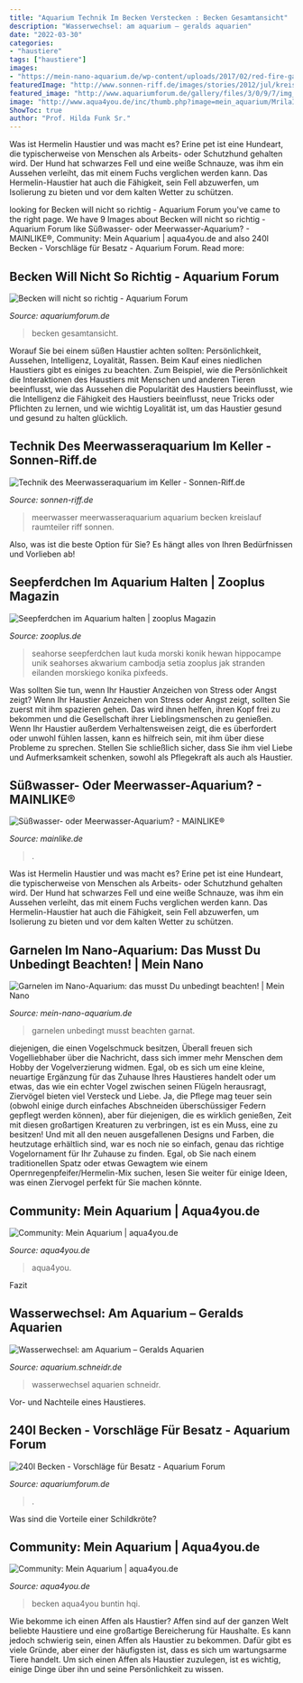 ```yaml
---
title: "Aquarium Technik Im Becken Verstecken : Becken Gesamtansicht"
description: "Wasserwechsel: am aquarium – geralds aquarien"
date: "2022-03-30"
categories:
- "haustiere"
tags: ["haustiere"]
images:
- "https://mein-nano-aquarium.de/wp-content/uploads/2017/02/red-fire-garnele-768x576.jpg"
featuredImage: "http://www.sonnen-riff.de/images/stories/2012/jul/kreislauf-meerwasser.jpg"
featured_image: "http://www.aquariumforum.de/gallery/files/3/0/9/7/img_1177_kleiner-med.jpg"
image: "http://www.aqua4you.de/inc/thumb.php?image=mein_aquarium/MrilaIU3wV08.jpg&amp;w=180"
ShowToc: true
author: "Prof. Hilda Funk Sr."
---
```



Was ist Hermelin Haustier und was macht es?
Erine pet ist eine Hundeart, die typischerweise von Menschen als Arbeits- oder Schutzhund gehalten wird. Der Hund hat schwarzes Fell und eine weiße Schnauze, was ihm ein Aussehen verleiht, das mit einem Fuchs verglichen werden kann. Das Hermelin-Haustier hat auch die Fähigkeit, sein Fell abzuwerfen, um Isolierung zu bieten und vor dem kalten Wetter zu schützen.

	

		
looking for Becken will nicht so richtig - Aquarium Forum you've came to the right page. We have 9 Images about Becken will nicht so richtig - Aquarium Forum like Süßwasser- oder Meerwasser-Aquarium? - MAINLIKE®, Community: Mein Aquarium | aqua4you.de and also 240l Becken - Vorschläge für Besatz - Aquarium Forum. Read more:
		
    
## Becken Will Nicht So Richtig - Aquarium Forum

<img loading=lazy src="https://image-proxy.forumhome.com/5424e181584b51f3be66a6e985a74efa3b2b6f83?url=http:%2F%2Fup.picr.de%2F9053681bcc.jpg" onerror="this.onerror=null;this.src='https://tse4.mm.bing.net/th?id=OIP.5cyO0qFrA0h96jgeDb0d2gHaFj&amp;pid=15.1';" alt="Becken will nicht so richtig - Aquarium Forum">

_Source: aquariumforum.de_

>becken gesamtansicht. 

	

Worauf Sie bei einem süßen Haustier achten sollten: Persönlichkeit, Aussehen, Intelligenz, Loyalität, Rassen.
Beim Kauf eines niedlichen Haustiers gibt es einiges zu beachten. Zum Beispiel, wie die Persönlichkeit die Interaktionen des Haustiers mit Menschen und anderen Tieren beeinflusst, wie das Aussehen die Popularität des Haustiers beeinflusst, wie die Intelligenz die Fähigkeit des Haustiers beeinflusst, neue Tricks oder Pflichten zu lernen, und wie wichtig Loyalität ist, um das Haustier gesund und gesund zu halten glücklich.

    
## Technik Des Meerwasseraquarium Im Keller - Sonnen-Riff.de

<img loading=lazy src="http://www.sonnen-riff.de/images/stories/2012/jul/kreislauf-meerwasser.jpg" onerror="this.onerror=null;this.src='https://tse4.mm.bing.net/th?id=OIP.nxsx8MOHqc_dEEac6jQLHAHaE8&amp;pid=15.1';" alt="Technik des Meerwasseraquarium im Keller - Sonnen-Riff.de">

_Source: sonnen-riff.de_

>meerwasser meerwasseraquarium aquarium becken kreislauf raumteiler riff sonnen. 

	

Also, was ist die beste Option für Sie? Es hängt alles von Ihren Bedürfnissen und Vorlieben ab!

    
## Seepferdchen Im Aquarium Halten | Zooplus Magazin

<img loading=lazy src="https://www.zooplus.de/magazin/wp-content/uploads/2019/07/blaue-seepferdchen-1024x681.jpeg" onerror="this.onerror=null;this.src='https://tse3.mm.bing.net/th?id=OIP.2_RLgfiZ9YWK-HgxRq7zSgHaE7&amp;pid=15.1';" alt="Seepferdchen im Aquarium halten | zooplus Magazin">

_Source: zooplus.de_

>seahorse seepferdchen laut kuda morski konik hewan hippocampe unik seahorses akwarium cambodja setia zooplus jak stranden eilanden morskiego konika pixfeeds. 

	

Was sollten Sie tun, wenn Ihr Haustier Anzeichen von Stress oder Angst zeigt?
Wenn Ihr Haustier Anzeichen von Stress oder Angst zeigt, sollten Sie zuerst mit ihm spazieren gehen. Das wird ihnen helfen, ihren Kopf frei zu bekommen und die Gesellschaft ihrer Lieblingsmenschen zu genießen. Wenn Ihr Haustier außerdem Verhaltensweisen zeigt, die es überfordert oder unwohl fühlen lassen, kann es hilfreich sein, mit ihm über diese Probleme zu sprechen. Stellen Sie schließlich sicher, dass Sie ihm viel Liebe und Aufmerksamkeit schenken, sowohl als Pflegekraft als auch als Haustier.

    
## Süßwasser- Oder Meerwasser-Aquarium? - MAINLIKE®

<img loading=lazy src="https://www.mainlike.de/wp-content/uploads/2020/08/aquarium.jpg" onerror="this.onerror=null;this.src='https://tse1.mm.bing.net/th?id=OIP.AfCayo89EFYqijzc-90NVQHaE8&amp;pid=15.1';" alt="Süßwasser- oder Meerwasser-Aquarium? - MAINLIKE®">

_Source: mainlike.de_

>. 

	

Was ist Hermelin Haustier und was macht es?
Erine pet ist eine Hundeart, die typischerweise von Menschen als Arbeits- oder Schutzhund gehalten wird. Der Hund hat schwarzes Fell und eine weiße Schnauze, was ihm ein Aussehen verleiht, das mit einem Fuchs verglichen werden kann. Das Hermelin-Haustier hat auch die Fähigkeit, sein Fell abzuwerfen, um Isolierung zu bieten und vor dem kalten Wetter zu schützen.

    
## Garnelen Im Nano-Aquarium: Das Musst Du Unbedingt Beachten! | Mein Nano

<img loading=lazy src="https://mein-nano-aquarium.de/wp-content/uploads/2017/02/red-fire-garnele-768x576.jpg" onerror="this.onerror=null;this.src='https://tse4.mm.bing.net/th?id=OIP.Wu3GqFN42n8G5H9y4GszUQHaFj&amp;pid=15.1';" alt="Garnelen im Nano-Aquarium: das musst Du unbedingt beachten! | Mein Nano">

_Source: mein-nano-aquarium.de_

>garnelen unbedingt musst beachten garnat. 

	

diejenigen, die einen Vogelschmuck besitzen,
Überall freuen sich Vogelliebhaber über die Nachricht, dass sich immer mehr Menschen dem Hobby der Vogelverzierung widmen. Egal, ob es sich um eine kleine, neuartige Ergänzung für das Zuhause Ihres Haustieres handelt oder um etwas, das wie ein echter Vogel zwischen seinen Flügeln herausragt, Ziervögel bieten viel Versteck und Liebe. Ja, die Pflege mag teuer sein (obwohl einige durch einfaches Abschneiden überschüssiger Federn gepflegt werden können), aber für diejenigen, die es wirklich genießen, Zeit mit diesen großartigen Kreaturen zu verbringen, ist es ein Muss, eine zu besitzen! Und mit all den neuen ausgefallenen Designs und Farben, die heutzutage erhältlich sind, war es noch nie so einfach, genau das richtige Vogelornament für Ihr Zuhause zu finden. Egal, ob Sie nach einem traditionellen Spatz oder etwas Gewagtem wie einem Opernregenpfeifer/Hermelin-Mix suchen, lesen Sie weiter für einige Ideen, was einen Ziervogel perfekt für Sie machen könnte.

    
## Community: Mein Aquarium | Aqua4you.de

<img loading=lazy src="http://www.aqua4you.de/inc/thumb.php?image=mein_aquarium/MrilaIU3wV08.jpg&amp;w=180" onerror="this.onerror=null;this.src='https://tse2.mm.bing.net/th?id=OIP.oGAeBO12XP9TKKrXRxRdSgAAAA&amp;pid=15.1';" alt="Community: Mein Aquarium | aqua4you.de">

_Source: aqua4you.de_

>aqua4you. 

	

Fazit

    
## Wasserwechsel: Am Aquarium – Geralds Aquarien

<img loading=lazy src="https://aquarium.schneidr.de/files/2010/07/P1000475.jpg" onerror="this.onerror=null;this.src='https://tse1.mm.bing.net/th?id=OIP.bSPSCUvn91kj_WDImz8uUgHaJ4&amp;pid=15.1';" alt="Wasserwechsel: am Aquarium – Geralds Aquarien">

_Source: aquarium.schneidr.de_

>wasserwechsel aquarien schneidr. 

	

Vor- und Nachteile eines Haustieres.

    
## 240l Becken - Vorschläge Für Besatz - Aquarium Forum

<img loading=lazy src="http://www.aquariumforum.de/gallery/files/3/0/9/7/img_1177_kleiner-med.jpg" onerror="this.onerror=null;this.src='https://tse1.mm.bing.net/th?id=OIP.NoFsrR1olx8YM0dQB5hLjwHaFj&amp;pid=15.1';" alt="240l Becken - Vorschläge für Besatz - Aquarium Forum">

_Source: aquariumforum.de_

>. 

	

Was sind die Vorteile einer Schildkröte?

    
## Community: Mein Aquarium | Aqua4you.de

<img loading=lazy src="http://www.aqua4you.de/images/mein_aquarium/EaRJmKx9tnBV.jpg" onerror="this.onerror=null;this.src='https://tse2.mm.bing.net/th?id=OIP.av9XmVlWSVWBxlqoqx42lgHaFj&amp;pid=15.1';" alt="Community: Mein Aquarium | aqua4you.de">

_Source: aqua4you.de_

>becken aqua4you buntin hqi. 

	

Wie bekomme ich einen Affen als Haustier?
Affen sind auf der ganzen Welt beliebte Haustiere und eine großartige Bereicherung für Haushalte. Es kann jedoch schwierig sein, einen Affen als Haustier zu bekommen. Dafür gibt es viele Gründe, aber einer der häufigsten ist, dass es sich um wartungsarme Tiere handelt. Um sich einen Affen als Haustier zuzulegen, ist es wichtig, einige Dinge über ihn und seine Persönlichkeit zu wissen.

